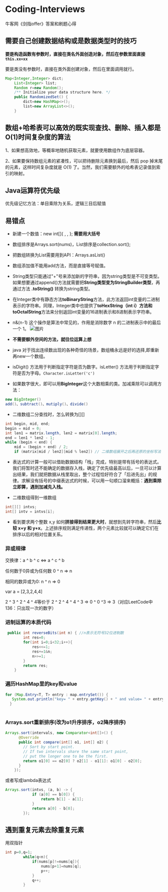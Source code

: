 # Coding-Interviews
牛客网《剑指offer》答案和刷题心得
## 需要自己创建数据结构或是数据类型时的技巧
**要是构造函数有参数时，直接在类名外面创造对象，然后在参数里面直接`this.xx=xx`**

要是类没有参数时，直接在类外面创建对象，然后在里面调用就行。

```java
Map<Integer,Integer> dict;
    List<Integer> list;
    Random r=new Random();
    /** Initialize your data structure here. */
    public RandomizedSet() {
        dict=new HashMap<>();
        list=new ArrayList<>();
    }
```
## 数组+哈希表可以高效的既实现查找、删除、插入都是O(1)时间复杂度的算法
1、如果想高效地，等概率地随机获取元素，就要使用数组作为底层容器。

2、如果要保持数组元素的紧凑性，可以把待删除元素换到最后，然后 pop 掉末尾的元素，这样时间复杂度就是 O(1) 了。当然，我们需要额外的哈希表记录值到索引的映射。

## Java运算符优先级

优先级记忆方法：单目乘除为关系，逻辑三目后赋值

## 易错点
- 新建一个数值：new int[]{ , , }; **需要用大括号**
- 数组排序是Arrays.sort(nums)，List排序是collection.sort();
- 把数组转换为List需要用到API：Arrays.asList()
- 数组添加值不能用add方法，而是直接等号赋值。
- String类型只能通过"+"号来添加新的字符串，因为string类型是不可变类型。如果想要通过append()方法就需要把**String类型变为StringBuilder类型**，再通过方法 **.toString()** 转换为string类型。
- 在Integer类中有静态方法**toBinaryString**方法，此方法返回int变量的二进制表示的字符串。同理，Integer类中也提供了**toHexString（int i）方法和toOctalString**方法来分别返回int变量的16进制表示和8进制表示字符串。
- n&(n-1) 这个操作是算法中常见的，作用是消除数字 n 的二进制表示中的最后一个 1。
![图片](https://labuladong.gitee.io/algo/pictures/%E4%BD%8D%E6%93%8D%E4%BD%9C/1.png)
- **不需要额外空间的方法，就往位运算上想**
- java 对于找出连续数出现的各种奇怪的场景，数组桶永远是好的选择,即重新再new一个数组。
- isDigit() 方法用于判断指定字符是否为数字。isLetter() 方法用于判断指定字符是否为字母。`Character.isLetter('c')`

- 如果数字很大，即可以用**BigInteger**这个大数相乘的类。加减乘除可以调用方法：
```Java
new BigInteger()
add()、subtract()、mutiply()、divide()
```
- 二维数组二分查找时，怎么转换为[][]
```Java
int begin, mid, end;
begin = mid = 0;
int len1 = matrix.length, len2 = matrix[0].length;
end = len1 * len2 - 1;
while (begin < end) {
    mid = (begin + end) / 2;
    if (matrix[mid / len2][mid % len2]) // 二维数组展开之后再还原的坐标写法
 ```           
 - 表达式的计算一般可以借助数据结构「栈」完成，特别是带有括号的表达式。我们将暂时还不能确定的数据存入栈，确定了优先级最高以后，一旦可以计算出结果，我们就把数据从栈里取出，整个过程恰好符合了「后进先出」的规律。求解没有括号的中缀表达式的时候，可以用一句顺口溜来概括：**遇到乘除立即算，遇到加减先入栈。**

- 二维数组得到一维数组
```Java
int[][] intvs;
int[] intv = intvs[i];
```
- 看到要求两个整数 x,y 如何**拼接得到结果更大时**，就想到先转字符串，然后**比较 x+y 和 y+x**。上述排序规则满足传递性，两个元素比较就可以确定它们在排序以后的相对位置关系。
### 异或规律
交换律：a ^ b ^ c <=> a ^ c ^ b

任何数于0异或为任何数 0 ^ n => n

相同的数异或为0: n ^ n => 0

var a = [2,3,2,4,4]

2 ^ 3 ^ 2 ^ 4 ^ 4等价于 2 ^ 2 ^ 4 ^ 4 ^ 3 => 0 ^ 0 ^3 => 3（对应LeetCode中136：只出现一次的数字）

### 进制运算的本质代码
```Java
 public int reverseBits(int n) { //n表示无符号32位进制数
        int res=0;
        for(int i=0;i<32;i++){
            res<<=1;
            res+=1&n;
            n>>=1;
        }
        return res;
    }
```

### 遍历HashMap里的key和value
```Java
for (Map.Entry<T, T> entry : map.entrySet()) {
   System.out.println("key= " + entry.getKey() + " and value= " + entry.getValue());
  }
  
```

### Arrays.sort重新排序(改为o1升序排序，o2降序排序)
```java
Arrays.sort(intervals, new Comparator<int[]>() {
      @Override
      public int compare(int[] o1, int[] o2) {
        // Sort by start point.
        // If two intervals share the same start point,
        // put the longer one to be the first.
        return o1[0] == o2[0] ? o2[1] - o1[1]: o1[0] - o2[0];
      }
    });

```
或者写成lambda表达式
```Java
Arrays.sort(intvs, (a, b) -> {
            if (a[0] == b[0]) {
                return b[1] - a[1];
            }
            return a[0] - b[0]; 
        });
```

## 遇到重复元素去除重复元素
用双指针
```java
int p=0,q=1;
        while(q<n){
            if(nums[p]!=nums[q]){
                nums[p+1]=nums[q];
                p++;
            }
            q++;
        }
```
